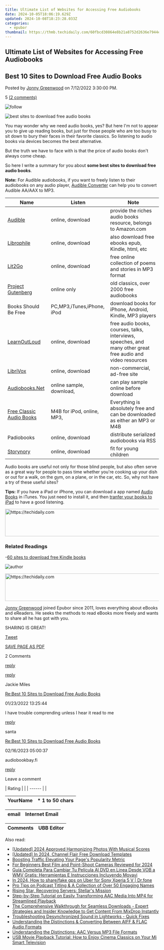 ```yaml
---
title: Ultimate List of Websites for Accessing Free Audiobooks
date: 2024-10-05T18:06:19.629Z
updated: 2024-10-08T18:23:28.033Z
categories:
  - epubor
thumbnail: https://thmb.techidaily.com/60fbcd30864e8b21a8752d2636e7944e4f6dffcb372de2311bd231d44717be72.jpg
---
```


## Ultimate List of Websites for Accessing Free Audiobooks

## Best 10 Sites to Download Free Audio Books

Posted by [Jonny Greenwood](https://plus.google.com/u/0/+JonnyGreenwood999) on 7/12/2022 3:30:00 PM.

5 [(2 comments)](http://www.epubor.com/#comment-area) 

![follow](http://www.epubor.com/images/follow.png)

![best sites to download free audio books](http://www.epubor.com/images/uppic/download-free-audio-books.jpg)

You may wonder why we need audio books, yes? But here I'm not to appear you to give up reading books, but just for those people who are too busy to sit down to bury their faces in their favorite classics. So listening to audio books via devices becomes the best alternative.

But the truth we have to face with is that the price of audio books don't always come cheap.

So here I write a summary for you about **some best sites to download free audio books**.

**Note:** For Audible audiobooks, if you want to freely listen to their audiobooks on any audio player, [Audible Converter](https://tools.techidaily.com/epubor/audible-converter/) can help you to convert Audible AA/AAX to MP3\. 

| **Name**                                                                                                                                                                                                                  | **Listen**                 | **Note**                                                                                                    |
| ------------------------------------------------------------------------------------------------------------------------------------------------------------------------------------------------------------------------- | -------------------------- | ----------------------------------------------------------------------------------------------------------- |
| [Audible](http://www.amazon.com/Audible-Free-Trial-Digital-Membership/dp/B00NB86OYE/?ref%5F=assoc%5Ftag%5Fph%5F1422899139880&%5Fencoding=UTF8&camp=1789&creative=9325&linkCode=pf4&tag=epubor-20&linkId=DNTM6I7ERG46AKAQ) | online, download           | provide the riches audio books resource, belongs to Amazon.com                                              |
| [Librophile](http://www.librophile.com/)                                                                                                                                                                                  | online, download           | also download free ebooks epub, Kindle, html, etc                                                           |
| [Lit2Go](http://etc.usf.edu/lit2go/)                                                                                                                                                                                      | online, download           | free online collection of poems and stories in MP3 format                                                   |
| [Project Gutenberg](http://www.gutenberg.org/browse/categories/2)                                                                                                                                                         | online only                | old classics, over 2000 free audiobooks                                                                     |
| Books Should Be Free                                                                                                                                                                                                      | PC,MP3,iTunes,iPhone, iPod | download books for iPhone, Android, Kindle, MP3 players                                                     |
| [LearnOutLoud](http://www.learnoutloud.com/Free-Audio-Video)                                                                                                                                                              | online, download           | free audio books, courses, talks, interviews, speeches, and many other great free audio and video resources |
| [LibriVox](https://librivox.org/)                                                                                                                                                                                         | online, download           | non-commercial, ad-free site                                                                                |
| [Audiobooks.Net](http://www.audiobooks.net/audiobooks%5Ffree.php)                                                                                                                                                         | online sample, download,   | can play sample online before download                                                                      |
| [Free Classic Audio Books](http://www.freeclassicaudiobooks.com/)                                                                                                                                                         | M4B for iPod, online, MP3, | Everything is absolutely free and can be downloaded as either an MP3 or M4B                                 |
| Padiobooks                                                                                                                                                                                                                | online, download           | distribute serialized audiobooks via RSS                                                                    |
| [Storynory](http://www.storynory.com/)                                                                                                                                                                                    | online, download           | fit for young children                                                                                      |

Audio books are useful not only for those blind people, but also often serve as a great way for people to pass time whether you're cooking up your dish or out for a walk, on the gym, on a plane, or in the car, etc. So, why not have a try of these useful sites?

**Tips:** If you have a iPad or iPhone, you can download a app named [Audio Books](https://itunes.apple.com/us/app/audiobooks/id311507490?mt=8) in iTunes. You just need to install it, and then [tranfer your books to iPad](https://tools.techidaily.com/epubor/products/) to have a good listening.  

[](https://tools.techidaily.com/epubor/audible-converter/) [](https://tools.techidaily.com/epubor/audible-converter/) 

<!-- affiliate ads begin -->
<a href="https://appsumo.8odi.net/c/5597632/2094479/7443" target="_top" id="2094479">
  <img src="//a.impactradius-go.com/display-ad/7443-2094479" border="0" alt="https://techidaily.com" width="728" height="90"/>
</a>
<img height="0" width="0" src="https://appsumo.8odi.net/i/5597632/2094479/7443" style="position:absolute;visibility:hidden;" border="0" />
<!-- affiliate ads end -->

### Related Readings

\-[60 sites to download free Kindle books](https://tools.techidaily.com/epubor/products/)

![author](http://www.epubor.com/images/uppic/jonny.png)

<!-- affiliate ads begin -->
<a href="https://aligracehair.sjv.io/c/5597632/2135375/19272" target="_top" id="2135375">
  <img src="//a.impactradius-go.com/display-ad/19272-2135375" border="0" alt="https://techidaily.com" width="728" height="90"/>
</a>
<img height="0" width="0" src="https://aligracehair.sjv.io/i/5597632/2135375/19272" style="position:absolute;visibility:hidden;" border="0" />
<!-- affiliate ads end -->

[Jonny Greenwood](https://plus.google.com/u/0/+JonnyGreenwood999) joined Epubor since 2011, loves everything about eBooks and eReaders. He seeks the methods to read eBooks more freely and wants to share all he has got with you.

SHARING IS GREAT!

[Tweet](https://twitter.com/share) 

[SAVE PAGE AS PDF](https://tools.techidaily.com/epubor/products/) 

2 Comments

[reply](https://tools.techidaily.com/epubor/products/) 

[reply](https://tools.techidaily.com/epubor/products/) 

Jackie Miles

[Re:Best 10 Sites to Download Free Audio Books](https://tools.techidaily.com/epubor/products/)

01/23/2022 13:25:44

I have trouble comprending unless I hear it read to me

[reply](https://tools.techidaily.com/epubor/products/) 

santa

[Re:Best 10 Sites to Download Free Audio Books](https://tools.techidaily.com/epubor/products/)

02/16/2023 05:00:37

audiobookbay.fi

[reply](https://tools.techidaily.com/epubor/products/) 

Leave a comment

| Rating |  |
| ------ |  |

| YourName | \*  1 to 50 chars |
| -------- | ----------------- |

| email | Internet Email |
| ----- | -------------- |

| Comments | UBB Editor |
| -------- | ---------- |

<ins class="adsbygoogle"
     style="display:block"
     data-ad-format="autorelaxed"
     data-ad-client="ca-pub-7571918770474297"
     data-ad-slot="1223367746"></ins>

<ins class="adsbygoogle"
     style="display:block"
     data-ad-client="ca-pub-7571918770474297"
     data-ad-slot="8358498916"
     data-ad-format="auto"
     data-full-width-responsive="true"></ins>

<span class="atpl-alsoreadstyle">Also read:</span>
<div><ul>
<li><a href="https://fox-access.techidaily.com/updated-2024-approved-harmonizing-photos-with-musical-scores/"><u>[Updated] 2024 Approved Harmonizing Photos With Musical Scores</u></a></li>
<li><a href="https://facebook-video-share.techidaily.com/updated-in-2024-channel-flair-free-download-templates/"><u>[Updated] In 2024, Channel Flair Free Download Templates</u></a></li>
<li><a href="https://facebook-video-files.techidaily.com/boosting-traffic-elevating-your-pages-popularity-metric/"><u>Boosting Traffic Elevating Your Page's Popularity Metric</u></a></li>
<li><a href="https://fox-hovers.techidaily.com/for-beginners-best-film-and-point-shoot-cameras-reviewed-for-2024/"><u>For Beginners Best Film and Point-Shoot Cameras Reviewed for 2024</u></a></li>
<li><a href="https://win-brilliant.techidaily.com/guia-completa-para-cambiar-tu-pelicula-al-dvd-en-linea-desde-vob-a-wmv-gratis-herramientas-e-instrucciones-incluyendo-movavi/"><u>Guía Completa Para Cambiar Tu Película Al DVD en Linea Desde VOB a WMV Gratis: Herramientas E Instrucciones Incluyendo Movavi</u></a></li>
<li><a href="https://review-topics.techidaily.com/in-2024-how-to-sharefake-gps-on-uber-for-sony-xperia-5-v-drfone-by-drfone-virtual-android/"><u>In 2024, How to share/fake gps on Uber for Sony Xperia 5 V | Dr.fone</u></a></li>
<li><a href="https://extra-lessons.techidaily.com/pro-tips-on-podcast-titling-and-a-collection-of-over-50-engaging-names/"><u>Pro Tips on Podcast Titling & A Collection of Over 50 Engaging Names</u></a></li>
<li><a href="https://data-wizards.techidaily.com/rising-star-recovering-servers-stellars-mission/"><u>Rising Star, Recovering Servers: Stellar's Mission</u></a></li>
<li><a href="https://solve-luxury.techidaily.com/step-by-step-tutorial-on-easily-transforming-aac-media-into-mp4-for-streamlined-playback/"><u>Step-by-Step Tutorial on Easily Transforming AAC Media Into MP4 for Streamlined Playback</u></a></li>
<li><a href="https://solve-luxury.techidaily.com/the-comprehensive-walkthrough-for-seamless-downloads-expert-strategies-and-insider-knowledge-to-get-content-from-mixdrop-instantly/"><u>The Comprehensive Walkthrough for Seamless Downloads - Expert Strategies and Insider Knowledge to Get Content From MixDrop Instantly</u></a></li>
<li><a href="https://solve-luxury.techidaily.com/troubleshooting-desynchronized-sound-in-lightworks-quick-fixes/"><u>Troubleshooting Desynchronized Sound in Lightworks - Quick Fixes</u></a></li>
<li><a href="https://solve-luxury.techidaily.com/understanding-the-distinctions-and-converting-between-aiff-and-flac-audio-formats/"><u>Understanding the Distinctions & Converting Between AIFF & FLAC Audio Formats</u></a></li>
<li><a href="https://solve-luxury.techidaily.com/understanding-the-distinctions-aac-versus-mp3-file-formats/"><u>Understanding the Distinctions: AAC Versus MP3 File Formats</u></a></li>
<li><a href="https://solve-luxury.techidaily.com/usb-movie-playback-tutorial-how-to-enjoy-cinema-classics-on-your-mi-smart-television/"><u>USB Movie Playback Tutorial: How to Enjoy Cinema Classics on Your Mi Smart Television</u></a></li>
</ul></div>

